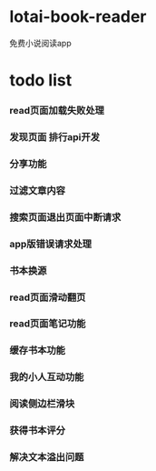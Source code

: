 # lotai-book-reader
免费小说阅读app

# todo list
### read页面加载失败处理
### 发现页面 排行api开发
### 分享功能
### 过滤文章内容
### 搜索页面退出页面中断请求
### app版错误请求处理
### 书本换源
### read页面滑动翻页
### read页面笔记功能
### 缓存书本功能
### 我的小人互动功能
### 阅读侧边栏滑块
### 获得书本评分
### 解决文本溢出问题